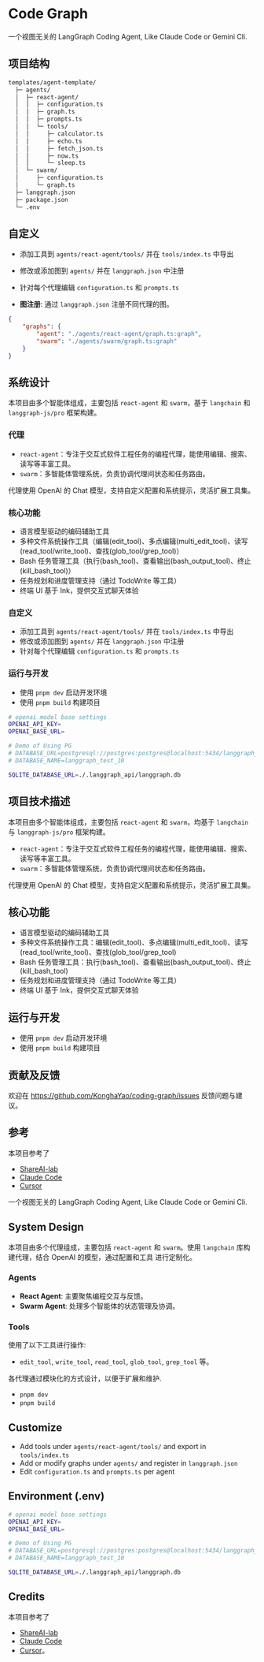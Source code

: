 # Code Graph

一个视图无关的 LangGraph Coding Agent, Like Claude Code or Gemini Cli.

## 项目结构

```txt
templates/agent-template/
  ├─ agents/
  │  ├─ react-agent/
  │  │  ├─ configuration.ts
  │  │  ├─ graph.ts
  │  │  ├─ prompts.ts
  │  │  └─ tools/
  │  │     ├─ calculator.ts
  │  │     ├─ echo.ts
  │  │     ├─ fetch_json.ts
  │  │     ├─ now.ts
  │  │     └─ sleep.ts
  │  └─ swarm/
  │     ├─ configuration.ts
  │     └─ graph.ts
  ├─ langgraph.json
  ├─ package.json
  └─ .env
```

## 自定义

-   添加工具到 `agents/react-agent/tools/` 并在 `tools/index.ts` 中导出
-   修改或添加图到 `agents/` 并在 `langgraph.json` 中注册
-   针对每个代理编辑 `configuration.ts` 和 `prompts.ts`

-   **图注册**: 通过 `langgraph.json` 注册不同代理的图。

```json
{
    "graphs": {
        "agent": "./agents/react-agent/graph.ts:graph",
        "swarm": "./agents/swarm/graph.ts:graph"
    }
}
```

## 系统设计

本项目由多个智能体组成，主要包括 `react-agent` 和 `swarm`，基于 `langchain` 和 `langgraph-js/pro` 框架构建。

### 代理

- `react-agent`：专注于交互式软件工程任务的编程代理，能使用编辑、搜索、读写等丰富工具。
- `swarm`：多智能体管理系统，负责协调代理间状态和任务路由。

代理使用 OpenAI 的 Chat 模型，支持自定义配置和系统提示，灵活扩展工具集。

### 核心功能

- 语言模型驱动的编码辅助工具
- 多种文件系统操作工具（编辑(edit_tool)、多点编辑(multi_edit_tool)、读写(read_tool/write_tool)、查找(glob_tool/grep_tool)）
- Bash 任务管理工具（执行(bash_tool)、查看输出(bash_output_tool)、终止(kill_bash_tool)）
- 任务规划和进度管理支持（通过 TodoWrite 等工具）
- 终端 UI 基于 Ink，提供交互式聊天体验

### 自定义

- 添加工具到 `agents/react-agent/tools/` 并在 `tools/index.ts` 中导出
- 修改或添加图到 `agents/` 并在 `langgraph.json` 中注册
- 针对每个代理编辑 `configuration.ts` 和 `prompts.ts`

### 运行与开发

- 使用 `pnpm dev` 启动开发环境
- 使用 `pnpm build` 构建项目


```sh
# openai model base settings
OPENAI_API_KEY=
OPENAI_BASE_URL=

# Demo of Using PG
# DATABASE_URL=postgresql://postgres:postgres@localhost:5434/langgraph_test_10?sslmode=require
# DATABASE_NAME=langgraph_test_10

SQLITE_DATABASE_URL=./.langgraph_api/langgraph.db
```

## 项目技术描述

本项目由多个智能体组成，主要包括 `react-agent` 和 `swarm`，均基于 `langchain` 与 `langgraph-js/pro` 框架构建。

- `react-agent`：专注于交互式软件工程任务的编程代理，能使用编辑、搜索、读写等丰富工具。
- `swarm`：多智能体管理系统，负责协调代理间状态和任务路由。

代理使用 OpenAI 的 Chat 模型，支持自定义配置和系统提示，灵活扩展工具集。

## 核心功能

- 语言模型驱动的编码辅助工具
- 多种文件系统操作工具：编辑(edit_tool)、多点编辑(multi_edit_tool)、读写(read_tool/write_tool)、查找(glob_tool/grep_tool)
- Bash 任务管理工具：执行(bash_tool)、查看输出(bash_output_tool)、终止(kill_bash_tool)
- 任务规划和进度管理支持（通过 TodoWrite 等工具）
- 终端 UI 基于 Ink，提供交互式聊天体验

## 运行与开发

- 使用 `pnpm dev` 启动开发环境
- 使用 `pnpm build` 构建项目

## 贡献及反馈

欢迎在 https://github.com/KonghaYao/coding-graph/issues 反馈问题与建议。

## 参考

本项目参考了

-   [ShareAI-lab](https://github.com/shareAI-lab)
-   [Claude Code](https://docs.anthropic.com/)
-   [Cursor](https://cursor.com/)

一个视图无关的 LangGraph Coding Agent, Like Claude Code or Gemini Cli.

## System Design

本项目由多个代理组成，主要包括 `react-agent` 和 `swarm`。使用 `langchain` 库构建代理，结合 OpenAI 的模型，通过配置和工具
进行定制化。

### Agents

-   **React Agent**: 主要聚焦编程交互与反馈。
-   **Swarm Agent**: 处理多个智能体的状态管理及协调。

### Tools

使用了以下工具进行操作:

-   `edit_tool`, `write_tool`, `read_tool`, `glob_tool`, `grep_tool` 等。

各代理通过模块化的方式设计，以便于扩展和维护.

-   `pnpm dev`
-   `pnpm build`

## Customize

-   Add tools under `agents/react-agent/tools/` and export in `tools/index.ts`
-   Add or modify graphs under `agents/` and register in `langgraph.json`
-   Edit `configuration.ts` and `prompts.ts` per agent

## Environment (.env)

```sh
# openai model base settings
OPENAI_API_KEY=
OPENAI_BASE_URL=

# Demo of Using PG
# DATABASE_URL=postgresql://postgres:postgres@localhost:5434/langgraph_test_10?sslmode=require
# DATABASE_NAME=langgraph_test_10

SQLITE_DATABASE_URL=./.langgraph_api/langgraph.db
```

## Credits

本项目参考了

-   [ShareAI-lab](https://github.com/shareAI-lab)
-   [Claude Code](https://docs.anthropic.com/)
-   [Cursor](https://cursor.com/)。
